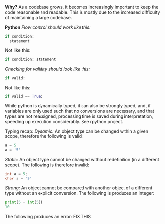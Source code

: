 **Why?**
As a codebase grows, it becomes increasingly important to keep the code reasonable and readable.  This is mostly due to the increased difficulty of maintaining a large codebase.

**Python**
*Flow control should work like this:*
```python
if condition:
  statement
```
Not like this:
```python
if condition: statement
```

*Checking for validity should look like this:*
```python
if valid:
```
Not like this:
```python
if valid == True:
```

While python is dynamically typed, it can also be strongly typed, and, if variables are only used such that no conversions are necessary, and that types are not reassigned, processing time is saved during interpretation, speeding up execution considerably. See rpython project.

Typing recap:
*Dynamic:* An object type can be changed within a given scope, therefore the following is valid:
```python
a = 5
a = '5'
```
*Static:* An object type cannot be changed without redefinition (in a different scope).  The following is therefore invalid:
```c++
int a = 5;
char a = '5'
```
*Strong:* An object cannot be compared with another object of a different type without an explicit conversion.  The following is produces an integer:
```python
print(5 + int(5))
10
```
The following produces an error:
FIX THIS
